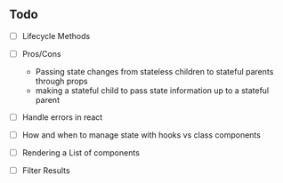 ## Todo

- [ ] Lifecycle Methods

- [ ] Pros/Cons

  - Passing state changes from stateless children to stateful parents through props
  - making a stateful child to pass state information up to a stateful parent

- [ ] Handle errors in react

- [ ] How and when to manage state with hooks vs class components

- [ ] Rendering a List of components

- [ ] Filter Results
